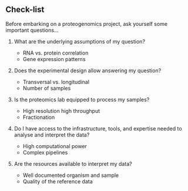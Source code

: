 ## Check-list

Before embarking on a proteogenomics project, ask yourself some important questions...

1. What are the underlying assumptions of my question?
	- RNA vs. protein correlation
	- Gene expression patterns

1. Does the experimental design allow answering my question?
	- Transversal vs. longitudinal
	- Number of samples

1. Is the proteomics lab equipped to process my samples?
	- High resolution high throughput
	- Fractionation

1. Do I have access to the infrastructure, tools, and expertise needed to analyse and interpret the data?
	- High computational power
	- Complex pipelines

1. Are the resources available to interpret my data?
	- Well documented organism and sample
	- Quality of the reference data


